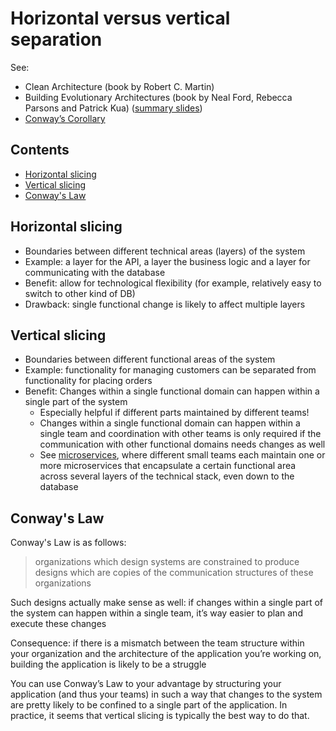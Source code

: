 # Horizontal versus vertical separation

See:

-   Clean Architecture (book by Robert C. Martin)
-   Building Evolutionary Architectures (book by Neal Ford, Rebecca Parsons and Patrick Kua) ([summary slides](https://www.slideshare.net/thekua/building-evolutionary-architectures))
-   [Conway’s Corollary](http://www.ianbicking.org/blog/2015/08/conways-corollary.html)

## Contents

-   [Horizontal slicing](#horizontal-slicing)
-   [Vertical slicing](#vertical-slicing)
-   [Conway's Law](#conways-law)

## Horizontal slicing

-   Boundaries between different technical areas (layers) of the system
-   Example: a layer for the API, a layer the business logic and a layer for communicating with the database
-   Benefit: allow for technological flexibility (for example, relatively easy to switch to other kind of DB)
-   Drawback: single functional change is likely to affect multiple layers

## Vertical slicing

-   Boundaries between different functional areas of the system
-   Example: functionality for managing customers can be separated from functionality for placing orders
-   Benefit: Changes within a single functional domain can happen within a single part of the system
    -   Especially helpful if different parts maintained by different teams!
    -   Changes within a single functional domain can happen within a single team and coordination with other teams is only required if the communication with other functional domains needs changes as well
    -   See [microservices](../reference-architectures/Microservices.md), where different small teams each maintain one or more microservices that encapsulate a certain functional area across several layers of the technical stack, even down to the database

## Conway's Law

Conway's Law is as follows:

> organizations which design systems are constrained to produce designs which are copies of the communication structures of these organizations

Such designs actually make sense as well: if changes within a single part of the system can happen within a single team, it’s way easier to plan and execute these changes

Consequence: if there is a mismatch between the team structure within your organization and the architecture of the application you’re working on, building the application is likely to be a struggle

You can use Conway’s Law to your advantage by structuring your application (and thus your teams) in such a way that changes to the system are pretty likely to be confined to a single part of the application. In practice, it seems that vertical slicing is typically the best way to do that.
